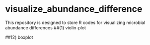 # visualize_abundance_difference
This repository is designed to store R codes for visualizing microbial abundance differences
##(1) violin-plot

##(2) boxplot
